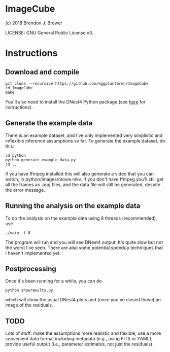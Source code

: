 ImageCube
=========

(c) 2018 Brendon J. Brewer

LICENSE: GNU General Public License v3.


Instructions
============

## Download and compile

```
git clone --recursive https://github.com/eggplantbren/ImageCube
cd ImageCube
make
```

You'll also need to install the DNest4 Python package
(see [here](https://github.com/eggplantbren/DNest4) for instructions).

## Generate the example data

There is an example dataset, and I've only implemented very simplistic and
inflexible inference assumptions so far. To generate the example dataset,
do this:

```
cd python
python generate_example_data.py
cd ..
```

If you have ffmpeg installed this will also generate a video
that you can watch, in python/images/movie.mkv. If you don't have ffmpeg
you'll still get all the frames as .png files,
and the data file will still be generated, despite the error message.

## Running the analysis on the example data

To do the analysis on the example data using 8 threads (recommended), use

```
./main -t 8
```

The program will run and you will see
DNest4 output. It's quite slow but not the worst I've seen. There are also some
potential speedup techniques that I haven't implemented yet.

## Postprocessing

Once it's been running for a while, you can do

```
python showresults.py
```

which will show the usual DNest4 plots and (once you've closed those)
an image of the residuals.

## TODO

Lots of stuff: make the assumptions more realistic and flexible, use a more
convenient data format including metadata (e.g., using FITS or YAML),
provide useful output (i.e., parameter estimates, not just the residuals).

